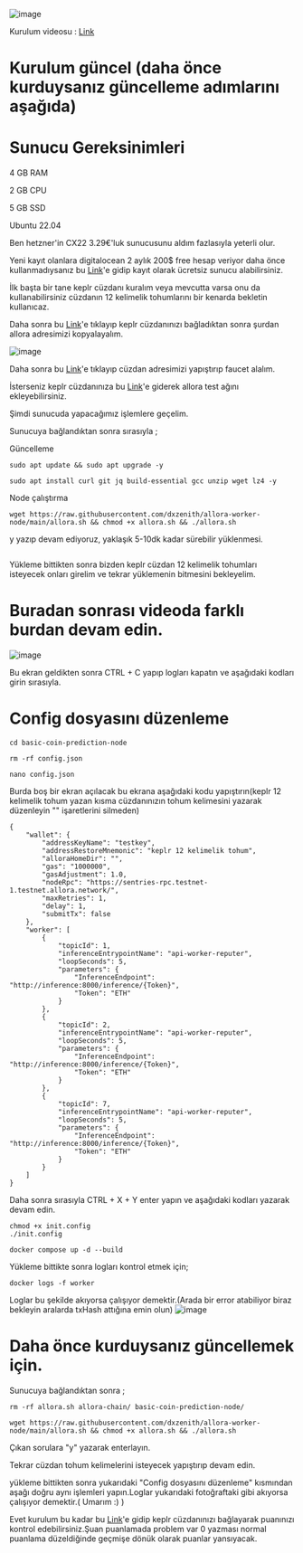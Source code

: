![image](https://github.com/user-attachments/assets/f97d6142-98c4-422c-8e39-845f841d25da)

Kurulum videosu : [Link](https://youtu.be/SDNW5IrkLuc)

# Kurulum güncel (daha önce kurduysanız güncelleme adımlarını aşağıda)

# Sunucu Gereksinimleri

4 GB RAM

2 GB CPU

5 GB SSD

Ubuntu 22.04

Ben hetzner'in CX22 3.29€'luk sunucusunu aldım fazlasıyla yeterli olur.

Yeni kayıt olanlara digitalocean 2 aylık 200$ free hesap veriyor daha önce kullanmadıysanız bu [Link](https://t.co/5O8WuAtuHs)'e gidip kayıt olarak ücretsiz sunucu alabilirsiniz.

İlk başta bir tane keplr cüzdanı kuralım veya mevcutta varsa onu da kullanabilirsiniz cüzdanın 12 kelimelik tohumlarını bir kenarda bekletin kullanıcaz.

Daha sonra bu [Link](https://app.allora.network?ref=eyJyZWZlcnJlcl9pZCI6ImM1OTdmYjNlLWQ0ZGEtNGFmZi04MGJhLTVlOTAxYmZlZTBhNCJ9)'e tıklayıp keplr cüzdanınızı bağladıktan sonra şurdan allora adresimizi kopyalayalım.

![image](https://github.com/user-attachments/assets/038bf5f2-f5b2-4154-ac4a-560c339dec57)

Daha sonra bu [Link](https://faucet.testnet-1.testnet.allora.network/)'e tıklayıp cüzdan adresimizi yapıştırıp faucet alalım.

İsterseniz keplr cüzdanınıza bu [Link](https://explorer.testnet-1.testnet.allora.network/wallet/suggest)'e giderek allora test ağını ekleyebilirsiniz.

Şimdi sunucuda yapacağımız işlemlere geçelim.

Sunucuya bağlandıktan sonra sırasıyla ;

Güncelleme 

```
sudo apt update && sudo apt upgrade -y
```
```
sudo apt install curl git jq build-essential gcc unzip wget lz4 -y
```
Node çalıştırma 

```
wget https://raw.githubusercontent.com/dxzenith/allora-worker-node/main/allora.sh && chmod +x allora.sh && ./allora.sh
```
y yazıp devam ediyoruz, yaklaşık 5-10dk kadar sürebilir yüklenmesi.


```
```
Yükleme bittikten sonra bizden keplr cüzdan 12 kelimelik tohumları isteyecek onları girelim ve  tekrar yüklemenin bitmesini bekleyelim.

# Buradan sonrası videoda farklı burdan devam edin.

![image](https://github.com/user-attachments/assets/e5973641-3bc6-4765-847e-cd5533a20136)

Bu ekran geldikten sonra CTRL + C yapıp logları kapatın ve aşağıdaki kodları girin sırasıyla.

# Config dosyasını düzenleme

```
cd basic-coin-prediction-node
```

```
rm -rf config.json
```
```
nano config.json
```

Burda boş bir ekran açılacak bu ekrana aşağıdaki kodu yapıştırın(keplr 12 kelimelik tohum yazan kısma cüzdanınızın tohum kelimesini yazarak düzenleyin "" işaretlerini silmeden)
```
{
    "wallet": {
        "addressKeyName": "testkey",
        "addressRestoreMnemonic": "keplr 12 kelimelik tohum",
        "alloraHomeDir": "",
        "gas": "1000000",
        "gasAdjustment": 1.0,
        "nodeRpc": "https://sentries-rpc.testnet-1.testnet.allora.network/",
        "maxRetries": 1,
        "delay": 1,
        "submitTx": false
    },
    "worker": [
        {
            "topicId": 1,
            "inferenceEntrypointName": "api-worker-reputer",
            "loopSeconds": 5,
            "parameters": {
                "InferenceEndpoint": "http://inference:8000/inference/{Token}",
                "Token": "ETH"
            }
        },
        {
            "topicId": 2,
            "inferenceEntrypointName": "api-worker-reputer",
            "loopSeconds": 5,
            "parameters": {
                "InferenceEndpoint": "http://inference:8000/inference/{Token}",
                "Token": "ETH"
            }
        },
        {
            "topicId": 7,
            "inferenceEntrypointName": "api-worker-reputer",
            "loopSeconds": 5,
            "parameters": {
                "InferenceEndpoint": "http://inference:8000/inference/{Token}",
                "Token": "ETH"
            }
        }
    ]
}
```

Daha sonra sırasıyla CTRL + X + Y enter yapın ve aşağıdaki kodları yazarak devam edin.

```
chmod +x init.config
./init.config
```
```
docker compose up -d --build
```

Yükleme bittikte sonra logları kontrol etmek için;
```
docker logs -f worker
```

Loglar bu şekilde akıyorsa çalışıyor demektir.(Arada bir error atabiliyor biraz bekleyin aralarda txHash attığına emin olun)
![image](https://github.com/user-attachments/assets/c06d4c59-5fc4-4015-ada4-a187ed29afe0)


# Daha önce kurduysanız güncellemek için.

Sunucuya bağlandıktan sonra ;

```
rm -rf allora.sh allora-chain/ basic-coin-prediction-node/
```
```
wget https://raw.githubusercontent.com/dxzenith/allora-worker-node/main/allora.sh && chmod +x allora.sh && ./allora.sh
```

Çıkan sorulara "y" yazarak enterlayın.

Tekrar cüzdan tohum kelimelerini isteyecek yapıştırıp devam edin.

yükleme bittikten sonra yukarıdaki "Config dosyasını düzenleme" kısmından aşağı doğru aynı işlemleri yapın.Loglar yukarıdaki fotoğraftaki gibi akıyorsa çalışıyor demektir.( Umarım :) )

Evet kurulum bu kadar bu [Link](https://app.allora.network?ref=eyJyZWZlcnJlcl9pZCI6ImM1OTdmYjNlLWQ0ZGEtNGFmZi04MGJhLTVlOTAxYmZlZTBhNCJ9)'e gidip keplr cüzdanınızı bağlayarak puanınızı kontrol edebilirsiniz.Şuan puanlamada problem var 0 yazması normal puanlama düzeldiğinde geçmişe dönük olarak puanlar yansıyacak.
